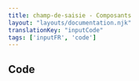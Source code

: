 ```yaml
---
title: champ-de-saisie - Composants
layout: "layouts/documentation.njk"
translationKey: "inputCode"
tags: ['inputFR', 'code']
---
```


## Code